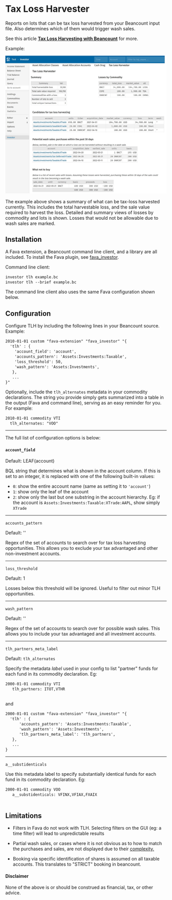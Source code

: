 # Tax Loss Harvester

Reports on lots that can be tax loss harvested from your Beancount input file. Also
determines which of them would trigger wash sales.

See this article
**[Tax Loss Harvesting with Beancount](http://reds-rants.netlify.app/personal-finance/tax-loss-harvesting-with-beancount/)**
for more.

Example:

![Screenshot: TLH](tlh.jpg)

The example above shows a summary of what can be tax-loss harvested currently. This
includes the total harvestable loss, and the sale value required to harvest the loss.
Detailed and summary views of losses by commodity and lots is shown. Losses that would
not be allowable due to wash sales are marked.


## Installation
A Fava extension, a Beancount command line client, and a library are all included.
To install the Fava plugin, see [fava_investor](https://github.com/redstreet/fava_investor).

Command line client:
```
investor tlh example.bc
investor tlh --brief example.bc
```
The command line client also uses the same Fava configuration shown below.


## Configuration

Configure TLH by including the following lines in your Beancount source. Example:

```
2010-01-01 custom "fava-extension" "fava_investor" "{
  'tlh' : {
    'account_field': 'account',
    'accounts_pattern': 'Assets:Investments:Taxable',
    'loss_threshold': 50,
    'wash_pattern': 'Assets:Investments',
   },
   ...
}"
```

Optionally, include the `tlh_alternates` metadata in your commodity declarations. The
string you provide simply gets summarized into a table in the output (Fava and command
line), serving as an easy reminder for you. For example:

```
2010-01-01 commodity VTI
  tlh_alternates: "VOO"
```
---

The full list of configuration options is below:

#### `account_field` 

Default: LEAF(account)

BQL string that determines what is shown in the account column. If this is set to an
integer, it is replaced with one of the following built-in values:
- `0`: show the entire account name (same as setting it to `'account'`)
- `1`: show only the leaf of the account
- `2`: show only the last but one substring in the account hierarchy. Eg: if the account
  is `Assets:Investments:Taxable:XTrade:AAPL`, show simply `XTrade`

---

`accounts_pattern`

Default: ''

Regex of the set of accounts to search over for tax loss harvesting opportunities.
This allows you to exclude your tax advantaged and other non-investment accounts.

---

`loss_threshold`

Default: 1

Losses below this threshold will be ignored. Useful to filter out minor TLH
opportunities.

---

`wash_pattern`

Default: ''

Regex of the set of accounts to search over for possible wash sales. This allows you to
include your tax advantaged and all investment accounts.

---

`tlh_partners_meta_label`

Default: `tlh_alternates`

Specify the metadata _label_ used in your config to list "partner" funds for each fund
in its commodity declaration. Eg:

```
2000-01-01 commodity VTI
   tlh_partners: ITOT,VTHR
   
```
and

```
2000-01-01 custom "fava-extension" "fava_investor" "{
  'tlh' : {
      'accounts_pattern': 'Assets:Investments:Taxable',
      'wash_pattern': 'Assets:Investments',
      'tlh_partners_meta_label': 'tlh_partners',
   },
   ...
}
```

---

`a__substidenticals`

Use this metadata label to specify substantially identical funds
for each fund in its commodity declaration. Eg:

```
2000-01-01 commodity VOO
   a__substidenticals: VFINX,VFIAX,FXAIX
   
```


## Limitations

- Filters in Fava do not work with TLH. Selecting filters on the GUI (eg: a time filter)
  will lead to unpredictable results

- Partial wash sales, or cases where it is not obvious as to how to match the purchases
  and sales, are not displayed due to their
  [complexity.](https://fairmark.com/investment-taxation/capital-gain/wash/wash-sale-matching-rules/)

- Booking via specific identification of shares is assumed on all taxable accounts. This
  translates to "STRICT" booking in beancount.

#### Disclaimer
None of the above is or should be construed as financial, tax, or other advice.
